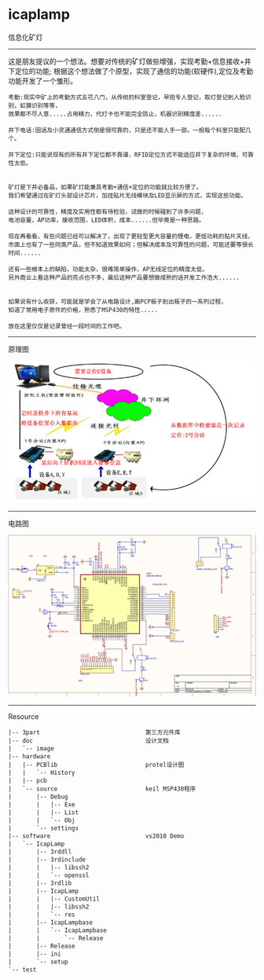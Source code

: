 icaplamp
========

信息化矿灯

-------------------------------------------
这是朋友提议的一个想法。想要对传统的矿灯做些增强，实现考勤+信息接收+井下定位的功能;
根据这个想法做了个原型，实现了通信的功能(软硬件),定位及考勤功能开发了一个雏形。

    考勤:现实中矿上的考勤方式五花八门，从传统的科室登记，早班专人登记，取灯登记到人脸识别，虹膜识别等等，
    效果都不尽人意.....占用精力，代打卡也不能完全防止，机器识别精度差......

    井下电话:固话及小灵通通信方式倒是很可靠的，只是还不能人手一部。一般每个科室只能配几个。

    井下定位:只能说现有的所有井下定位都不靠谱，RFID定位方式不能适应井下复杂的环境，可靠性太低。


    矿灯是下井必备品，如果矿灯能兼具考勤+通信+定位的功能就比较方便了。
    我们希望通过在矿灯头部设计芯片，加挂贴片无线模块及LED显示屏的方式，实现这些功能。

    这种设计的可靠性，精度及实用性都有待检验，试做的时候碰到了许多问题，
    电池容量，AP功率，接收范围，LED体积，成本......但毕竟是一种思路。

    现在再看看，有些问题已经可以解决了，出现了更轻型更大容量的锂电，更低功耗的贴片天线，
    市面上也有了一些同类产品，但不知道效果如何；但解决成本及可靠性的问题，可能还要等很长时间......

    还有一些根本上的缺陷，功能太杂，很难简单操作，AP无线定位的精度太低，
    另外商业上看这种产品的亮点也不多，最后这种产品要想做成熟的话开发工作浩大......


    如果说有什么收获，可能就是学会了从电路设计,画PCP板子到出板子的一系列过程，
    知道了常用电子原件的价格，熟悉了MSP430的特性.....

    放在这里仅仅是记录曾经一段时间的工作吧。


-------------------------------------------
原理图


![设计图](/doc/image/design.png)

-------------------------------------------
电路图

![原理图](/doc/image/pcb.png)


-------------------------------------------
Resource

    |-- 3part                              第三方元件库
    |-- doc                                设计文档
    |   `-- image
    |-- hardware
    |   |-- PCBlib                         protel设计图
    |   |   `-- History
    |   |-- pcb
    |   `-- source                         keil MSP430程序
    |       |-- Debug
    |       |   |-- Exe
    |       |   |-- List
    |       |   `-- Obj
    |       `-- settings
    |-- software                           vs2010 Demo
    |   `-- IcapLamp
    |       |-- 3rddll
    |       |-- 3rdinclude
    |       |   |-- libssh2
    |       |   `-- openssl
    |       |-- 3rdlib
    |       |-- IcapLamp
    |       |   |-- CustomUtil
    |       |   |-- libssh2
    |       |   `-- res
    |       |-- IcapLampbase
    |       |   `-- IcapLampbase
    |       |       `-- Release
    |       |-- Release
    |       |-- ini
    |       `-- setup
    `-- test


